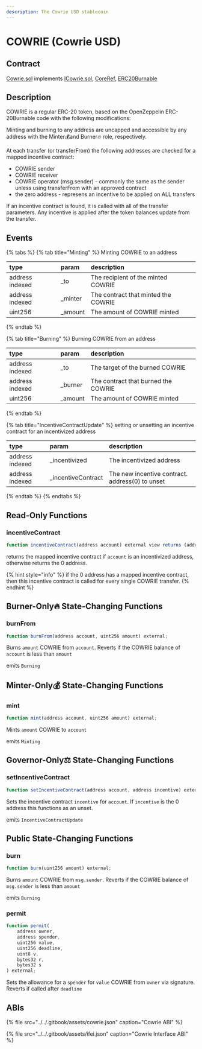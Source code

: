 ```yaml
---
description: The Cowrie USD stablecoin
---
```


# COWRIE \(Cowrie USD\)

## Contract

[Cowrie.sol](https://github.com/cowrie-protocol/cowrie-protocol-core/blob/master/contracts/token/Cowrie.sol) implements [ICowrie.sol](https://github.com/cowrie-protocol/cowrie-protocol-core/blob/master/contracts/token/ICowrie.sol), [CoreRef](https://github.com/cowrie-protocol/cowrie-protocol-core/blob/master/contracts/refs/CoreRef.sol), [ERC20Burnable](https://docs.openzeppelin.com/contracts/3.x/api/token/erc20#ERC20Burnable)

## Description

COWRIE is a regular ERC-20 token, based on the OpenZeppelin ERC-20Burnable code with the following modifications:

Minting and burning to any address are uncapped and accessible by any address with the Minter💰and Burner🔥 role, respectively.

At each transfer \(or transferFrom\) the following addresses are checked for a mapped incentive contract:

* COWRIE sender
* COWRIE receiver
* COWRIE operator \(msg.sender\) - commonly the same as the sender unless using transferFrom with an approved contract
* the zero address - represens an incentive to be applied on ALL transfers

If an incentive contract is found, it is called with all of the transfer parameters. Any incentive is applied after the token balances update from the transfer.

## Events

{% tabs %}
{% tab title="Minting" %}
Minting COWRIE to an address

| type | param | description |
| :--- | :--- | :--- |
| address indexed |  \_to | The recipient of the minted COWRIE |
| address indexed | \_minter | The contract that minted the COWRIE |
| uint256 | \_amount | The amount of COWRIE minted |
{% endtab %}

{% tab title="Burning" %}
Burning COWRIE from an address

| type | param | description |
| :--- | :--- | :--- |
| address indexed |  \_to | The target of the burned COWRIE |
| address indexed | \_burner | The contract that burned the COWRIE |
| uint256 | \_amount | The amount of COWRIE minted |
{% endtab %}

{% tab title="IncentiveContractUpdate" %}
setting or unsetting an incentive contract for an incentivized address

| type | param | description |
| :--- | :--- | :--- |
| address indexed |  \_incentivized | The incentivized address |
| address indexed | \_incentiveContract | The new incentive contract. address\(0\) to unset |
{% endtab %}
{% endtabs %}

## Read-Only Functions

### incentiveContract

```javascript
function incentiveContract(address account) external view returns (address);
```

returns the mapped incentive contract if `account` is an incentivized address, otherwise returns the 0 address.

{% hint style="info" %}
if the 0 address has a mapped incentive contract, then this incentive contract is called for every single COWRIE transfer.
{% endhint %}

## Burner-Only🔥 State-Changing Functions

### burnFrom

```javascript
function burnFrom(address account, uint256 amount) external;
```

Burns `amount` COWRIE from `account`. Reverts if the COWRIE balance of `account` is less than `amount`

emits `Burning`

## Minter-Only💰 State-Changing Functions

### mint

```javascript
function mint(address account, uint256 amount) external;
```

Mints `amount` COWRIE to `account`

emits `Minting`

## Governor-Only⚖️ State-Changing Functions

### setIncentiveContract

```javascript
function setIncentiveContract(address account, address incentive) external;
```

Sets the incentive contract `incentive` for `account`. If `incentive` is the 0 address this functions as an unset.

emits `IncentiveContractUpdate`

## Public State-Changing Functions

### burn

```javascript
function burn(uint256 amount) external;
```

Burns `amount` COWRIE from `msg.sender`. Reverts if the COWRIE balance of `msg.sender` is less than `amount`

emits `Burning`

### permit

```javascript
function permit(
    address owner,
    address spender,
    uint256 value,
    uint256 deadline,
    uint8 v,
    bytes32 r,
    bytes32 s
) external;
```

Sets the allowance for a `spender` for `value` COWRIE from `owner` via signature. Reverts if called after `deadline`

## ABIs

{% file src="../../.gitbook/assets/cowrie.json" caption="Cowrie ABI" %}

{% file src="../../.gitbook/assets/ifei.json" caption="Cowrie Interface ABI" %}

